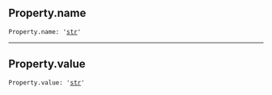 

## Property.name

<pre class="language-python"><code><span class="source python"><span class="meta qualified-name python"><span class="meta generic-name python">Property</span><span class="punctuation accessor dot python">.</span><span class="meta generic-name python">name</span></span><span class="punctuation separator annotation variable python">:</span> <span class="meta string python"><span class="string quoted single python"><span class="punctuation definition string begin python">&#39;</span></span></span><span class="meta string python"><span class="string quoted single python"><a href="/lib/str">str</a><span class="punctuation definition string end python">&#39;</span></span></span></span></code></pre>

***

## Property.value

<pre class="language-python"><code><span class="source python"><span class="meta qualified-name python"><span class="meta generic-name python">Property</span><span class="punctuation accessor dot python">.</span><span class="meta generic-name python">value</span></span><span class="punctuation separator annotation variable python">:</span> <span class="meta string python"><span class="string quoted single python"><span class="punctuation definition string begin python">&#39;</span></span></span><span class="meta string python"><span class="string quoted single python"><a href="/lib/str">str</a><span class="punctuation definition string end python">&#39;</span></span></span></span></code></pre>
